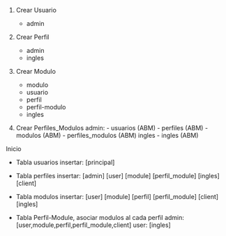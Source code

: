 
01. Crear Usuario
    - admin

02. Crear Perfil
    - admin
    - ingles

03. Crear Modulo

    - modulo
    - usuario
    - perfil
    - perfil-modulo
    - ingles

04. Crear Perfiles_Modulos
    admin:
        - usuarios (ABM)
        - perfiles (ABM)
        - modulos  (ABM)
        - perfiles_modulos (ABM)
    ingles
        - ingles (ABM)

Inicio

- Tabla usuarios insertar:
    [principal]

- Tabla perfiles insertar:
    [admin]
    [user]
    [module]
    [perfil_module]
    [ingles]
    [client]

- Tabla modulos insertar:
    [user]
    [module]
    [perfil]
    [perfil_module]
    [client]
    [ingles]

- Tabla Perfil-Module, asociar modulos al cada perfil
    admin:  [user,module,perfil,perfil_module,client]
    user:   [ingles]
